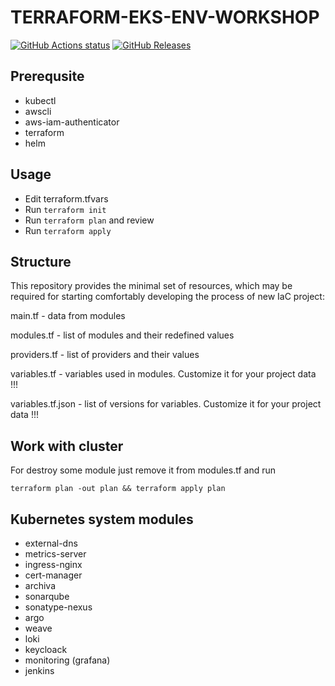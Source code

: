 # TERRAFORM-EKS-ENV-WORKSHOP

[![GitHub Actions status](https://github.com/GOD-mbh/terraform-eks-env-workshop/workflows/Build-Push/badge.svg)](https://github.com/GOD-mbh/terraform-eks-env-workshop/actions)
[![GitHub Releases](https://img.shields.io/github/release/GOD-mbh/terraform-eks-env-workshop.svg)](https://github.com/GOD-mbh/terraform-eks-env-workshop/releases)

## Prerequsite

- kubectl
- awscli
- aws-iam-authenticator 
- terraform
- helm

## Usage
- Edit terraform.tfvars
- Run `terraform init`
- Run `terraform plan` and review
- Run `terraform apply`


## Structure
This repository provides the minimal set of resources, which may be required for starting comfortably developing the process of new IaC project:

  main.tf - data from modules

  modules.tf - list of modules and their redefined values

  providers.tf - list of providers and their values

  variables.tf - variables used in modules. Customize it for your project data !!!

  variables.tf.json - list of versions for variables. Customize it for your project data !!!

## Work with cluster

For destroy some module just remove it from modules.tf and run 

`terraform plan -out plan && terraform apply plan`

## Kubernetes system modules

- external-dns
- metrics-server
- ingress-nginx
- cert-manager
- archiva
- sonarqube
- sonatype-nexus
- argo
- weave
- loki
- keycloack
- monitoring (grafana)
- jenkins 
